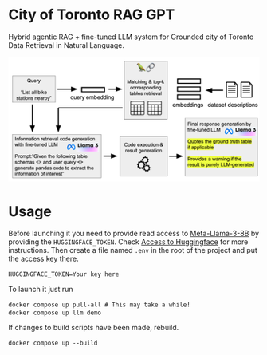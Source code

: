 
# City of Toronto RAG GPT
Hybrid agentic RAG + fine-tuned LLM system for Grounded city of Toronto Data Retrieval in Natural Language.

![System diagram](./illustrations/system_diagram.png)

# Usage
Before launching it you need to provide read access to [Meta-Llama-3-8B](https://huggingface.co/meta-llama/Meta-Llama-3-8B)
by providing the `HUGGINGFACE_TOKEN`. Check [Access to Huggingface](https://github.com/meta-llama/llama3?tab=readme-ov-file#access-to-hugging-face)
for more instructions.
Then create a file named `.env` in the root of the project and put the access key there.
```
HUGGINGFACE_TOKEN=Your key here
```

To launch it just run

```
docker compose up pull-all # This may take a while!
docker compose up llm demo
```

If changes to build scripts have been made, rebuild.

```
docker compose up --build
```

